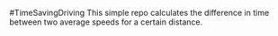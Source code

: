 #TimeSavingDriving
This simple repo calculates the difference in time between two average speeds for a certain distance. 
